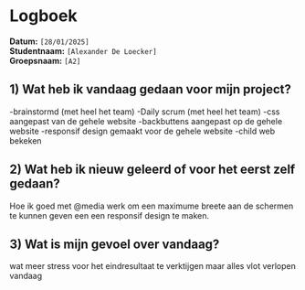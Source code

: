 # Logboek

**Datum:** `[28/01/2025]`  
**Studentnaam:** `[Alexander De Loecker]`  
**Groepsnaam:** `[A2]`

## 1) Wat heb ik vandaag gedaan voor mijn project?

-brainstormd (met heel het team)
-Daily scrum (met heel het team)
-css aangepast van de gehele website
-backbuttens aangepast op de gehele website
-responsif design gemaakt voor de gehele website
-child web bekeken

## 2) Wat heb ik nieuw geleerd of voor het eerst zelf gedaan?

Hoe ik goed met @media werk om een maximume breete aan de schermen te kunnen geven een een responsif design te maken.

## 3) Wat is mijn gevoel over vandaag?

wat meer stress voor het eindresultaat te verktijgen maar alles vlot verlopen vandaag
